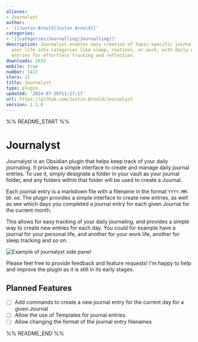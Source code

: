 ```yaml
---
aliases:
- Journalyst
author:
- '[[Justin-Arnold|Justin Arnold]]'
categories:
- '[[categories/Journalling|Journalling]]'
description: Journalyst enables easy creation of topic-specific journals. Organize
  your life into categories like sleep, routines, or work, with daily or recurring
  entries for effortless tracking and reflection.
downloads: 2632
mobile: true
number: 1422
stars: 11
title: Journalyst
type: plugin
updated: '2024-07-26T11:17:17'
url: https://github.com/Justin-Arnold/Journalyst
version: 1.1.0
---
```


%% README_START %%

# Journalyst

Journalyst is an Obsidian plugin that helps keep track of your daily journaling. It provides a simple interface to create and manage daily journal entries. To use it, simply designate a folder in your vault as your journal folder, and any folders within that folder will be used to create a Journal.

Each journal entry is a markdown file with a filename in the format `YYYY-MM-DD.md`. The plugin provides a simple interface to create new entries, as well as see which days you completed a journal entry for each given Journal for the current month.

This allows for easy tracking of your daily journaling, and provides a simple way to create new entries for each day. You could for example have a journal for your personal life, and another for your work life, another for sleep tracking and so on.

![Example of journalyst side panel](https://i.imgur.com/CSy1Xrl.jpeg)

Please feel free to provide feedback and feature requests! I'm happy to help and improve the plugin as it is still in its early stages.

## Planned Features
- [ ] Add commands to create a new journal entry for the current day for a given Journal
- [ ] Allow the use of Templates for journal entries.
- [ ] Allow changing the format of the journal entry filenames

%% README_END %%